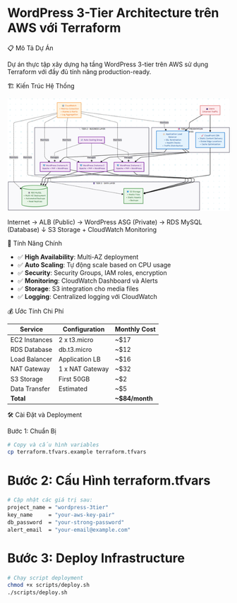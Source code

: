 # WordPress 3-Tier Architecture trên AWS với Terraform

 📋 Mô Tả Dự Án

Dự án thực tập xây dựng hạ tầng WordPress 3-tier trên AWS sử dụng Terraform với đầy đủ tính năng production-ready.

 🏗️ Kiến Trúc Hệ Thống
 
![Architecture Diagram](./img/architecture.png)


Internet → ALB (Public) → WordPress ASG (Private) → RDS MySQL (Database) ↓ S3 Storage + CloudWatch Monitoring

 🚀 Tính Năng Chính

- ✅ **High Availability**: Multi-AZ deployment
- ✅ **Auto Scaling**: Tự động scale based on CPU usage
- ✅ **Security**: Security Groups, IAM roles, encryption
- ✅ **Monitoring**: CloudWatch Dashboard và Alerts
- ✅ **Storage**: S3 integration cho media files
- ✅ **Logging**: Centralized logging với CloudWatch

 💰 Ước Tính Chi Phí

| Service | Configuration | Monthly Cost |
|---------|---------------|--------------|
| EC2 Instances | 2 x t3.micro | ~$17 |
| RDS Database | db.t3.micro | ~$12 |
| Load Balancer | Application LB | ~$16 |
| NAT Gateway | 1 x NAT Gateway | ~$32 |
| S3 Storage | First 50GB | ~$2 |
| Data Transfer | Estimated | ~$5 |
| **Total** | | **~$84/month** |

 🛠️ Cài Đặt và Deployment

 Bước 1: Chuẩn Bị
```bash
# Copy và cấu hình variables
cp terraform.tfvars.example terraform.tfvars
```
# Bước 2: Cấu Hình terraform.tfvars
```bash
# Cập nhật các giá trị sau:
project_name = "wordpress-3tier"
key_name     = "your-aws-key-pair"
db_password  = "your-strong-password"
alert_email  = "your-email@example.com"
```
# Bước 3: Deploy Infrastructure
```bash
# Chạy script deployment
chmod +x scripts/deploy.sh
./scripts/deploy.sh
```

